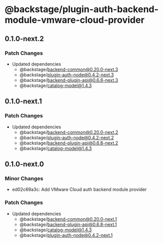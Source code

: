 # @backstage/plugin-auth-backend-module-vmware-cloud-provider

## 0.1.0-next.2

### Patch Changes

- Updated dependencies
  - @backstage/backend-common@0.20.0-next.3
  - @backstage/plugin-auth-node@0.4.2-next.3
  - @backstage/backend-plugin-api@0.6.8-next.3
  - @backstage/catalog-model@1.4.3

## 0.1.0-next.1

### Patch Changes

- Updated dependencies
  - @backstage/backend-common@0.20.0-next.2
  - @backstage/plugin-auth-node@0.4.2-next.2
  - @backstage/backend-plugin-api@0.6.8-next.2
  - @backstage/catalog-model@1.4.3

## 0.1.0-next.0

### Minor Changes

- ed02c69a3c: Add VMware Cloud auth backend module provider

### Patch Changes

- Updated dependencies
  - @backstage/backend-common@0.20.0-next.1
  - @backstage/backend-plugin-api@0.6.8-next.1
  - @backstage/catalog-model@1.4.3
  - @backstage/plugin-auth-node@0.4.2-next.1
